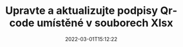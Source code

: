 ---
############################# Static ############################
layout: "auto-gen-signature"
date: 2022-03-01T15:12:22
draft: false
operation: Update
signaturetype: Qrcode
fileformat: Xlsx
productName: .NET
lang: cs
productCode: net
otherformats: pdf doc docx docm dot dotm dotx odt ott rtf xls xlsx xlsm xlsb csv ods ots xltx xltm ppt pptx pps ppsx odp otp potx potm pptm ppsm
breadcrumb: Put Qrcode signature on Xlsx for C#

############################# Head ############################
head_title: "Aktualizujte podpisy Qrcode umístěné v souborech Xlsx pomocí C#"
head_description: "Použijte jednoduchý a snadno pochopitelný kód .NET pro aktualizaci podpisů Qrcode v podepsaných dokumentech Xlsx."

############################# Header ############################
title: "Upravte a aktualizujte podpisy Qrcode umístěné v souborech Xlsx"
description: "API pro .NET poskytuje funkce pro aktualizaci podpisů Qrcode v dokumentech Xlsx. Aktualizujte elektronické podpisy ve svých dokumentech Xlsx pomocí několika řádků kódu C# rychle a snadno."
bg_image: "https://cms.admin.containerize.com/templates/aspose/App_Themes/V3/images/bg/header1.png"
bg_overlay: false
button:
    enable: true

############################# SubMenu ############################
submenu:
    enable: true

    left:
        img_alt: "GroupDocs.Signature for .NET"
        image: "https://cms.admin.containerize.com/templates/groupdocs/images/product-logos/90x90-noborder/groupdocs-signature-net.png"
        product: "GroupDocs.Signature"
        platform: ".NET"



############################# About ############################
about:
    enable: true
    title: "Přečtěte si o funkcích API služby GroupDocs.Signature for .NET"
    content: |
        Funkce API [GroupDocs.Signature for .NET](https://products.groupdocs.com/signature/net/) obsahuje široký výběr prostředků pro zpracování dokumentů ve formátech poptávky pomocí elektronických podpisů. Je podporováno široké spektrum elektronických podpisů, jako jsou texty, obrázky, digitální certifikáty, čárové kódy, QR kódy, razítka nebo metadata. Zákazníci mohou přidávat, odstraňovat, upravovat, ověřovat nebo prohledávat digitální podpisy v souborech PDF, dokumentech MS Word, sešitech MS Excel, prezentacích MS PowerPoint, souborech Adobe Photoshop a různých formátech obrázků. K dispozici je řada užitečných funkcí a nastavení.
    

############################# Steps ############################
steps:
    enable: true
    title_left: "Jak změnit podpisy Qrcode ve vašem dokumentu Xlsx"
    content_left: |
        [GroupDocs.Signature for .NET](https://products.groupdocs.com/signature/net/) obsahuje užitečné funkce, jako je aktualizace podpisů Qrcode umístěných v dokumentech Xlsx. Umožňuje měnit vlastnosti podpisů bez dalšího kódu.
        
        * Začněte tím, že vytvoříte objekt Signature, který bude předán jako cesta parametru konstruktoru k dokumentu, který má být aktualizován.
        * Poté vytvořte instanci příslušného konkrétního objektu podpisu a nastavte jeho identifikátor a vlastnosti, které je třeba změnit.
        * Nakonec zavolejte metodu Signature's Update předáním konkrétního objektu podpisu.
        * Zpracujte aktualizaci výsledků k vašemu upozornění.

    title_right: "Požadavky na systém"
    content_right: |
        GroupDocs.Signature for .NET jsou podporovány na všech hlavních platformách a operačních systémech. Před spuštěním níže uvedeného kódu se prosím ujistěte, že máte ve svém systému nainstalovány následující předpoklady.

        * Operační systémy: Microsoft Windows, Linux, MacOS
        * Vývojová prostředí: Microsoft Visual Studio, Xamarin, MonoDevelop
        * Frameworks: .NET Framework, .NET Standard, .NET Core, Mono
        * Stáhněte si nejnovější verzi GroupDocs.Signature for .NET z [Nuget](https://www.nuget.org/packages/groupdocs.signature)
         
    code: |
        ```csharp    
                
        // Set up input Xlsx file
        string filePath = "input.xlsx";

        // Instantiate Signature for input file
        using (GroupDocs.Signature.Signature signature = new GroupDocs.Signature.Signature(filePath))
        {
                // Id of signature which is supposed to be updated
                // such Id might be got as a result of search operation
                string id = "eff64a14-dad9-47b0-88e5-2ee4e3604e71";

                // provide signature features to update
                // set up particular signature id
                QrCodeSignature signatureToUpdate = new QrCodeSignature(id)
                {
                    // specify signature width
                    Width = 200,
                    // specify signature height
                    Height = 200,
                    // set left position
                    Left = 120,
                    // set top position
                    Top = 160
                };

                // update signature
                bool updateResult = signature.Update(signatureToUpdate);

                // process updation result
                if (updateResult)
                {
                    Console.WriteLine("Signature was updated successfully!");
                }
        }

        ```

############################# Demos ############################
demos:
    enable: true
    title: "Aktualizace podpisů Qrcode na stránkách dokumentu - Živá ukázka"
    content: |
       Upravte různé elektronické podpisy dokumentu Xlsx právě teď na webu [GroupDocs.Signature App](https://products.groupdocs.app/signature/family).          

############################# More Formats ############################
more_formats:
    enable: true
    title: "Aktualizujte různé podpisy Qrcode prostřednictvím C#"
    content: |
        "Úpravy digitálních podpisů, které jsou umístěny v různých formátech dokumentů. Aktualizujte data podpisů bez dalšího kódu."
    format: 
       
       
back_to_top:
    enable: true
---